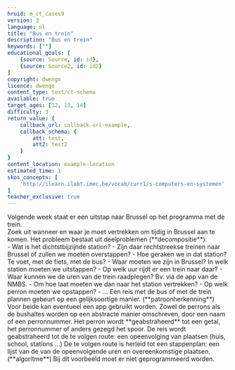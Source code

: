```yaml
---
hruid: m_ct_cases9
version: 3
language: nl
title: "Bus en trein"
description: "Bus en trein"
keywords: [""]
educational_goals: [
    {source: Source, id: id}, 
    {source: Source2, id: id2}
]
copyright: dwengo
licence: dwengo
content_type: text/ct-schema
available: true
target_ages: [12, 13, 14]
difficulty: 3
return_value: {
    callback_url: callback-url-example,
    callback_schema: {
        att: test,
        att2: test2
    }
}
content_location: example-location
estimated_time: 1
skos_concepts: [
    'http://ilearn.ilabt.imec.be/vocab/curr1/s-computers-en-systemen'
]
teacher_exclusive: true
---
```


<context>
Volgende week staat er een uitstap naar Brussel op het programma met de trein.<br>
Zoek uit wanneer en waar je moet vertrekken om tijdig in Brussel aan te komen.

</context>
<decomposition>
Het probleem bestaat uit deelproblemen (**decompositie**):<br>    
- Wat is het dichtstbijzijnde station?
    - Zijn daar rechtstreekse treinen naar Brussel of zullen we moeten overstappen?
    - Hoe geraken we in dat station? Te voet, met de fiets, met de bus?
- Waar moeten we zijn in Brussel? In welk station moeten we uitstappen?
- Op welk uur rijdt er een trein naar daar? 
    - Waar kunnen we de uren van de trein raadplegen? Bv. via de app van de NMBS. 
    - Om hoe laat moeten we dan naar het station vertrekken?
- Op welk perron moeten we opstappen?
- ...

</decomposition>
<patternRecognition>
Een reis met de bus of met de trein plannen gebeurt op een gelijksoortige manier. (**patroonherkenning**) <br>Voor beide kan eventueel een app gebruikt worden. Zowel de perrons als de bushaltes worden op een abstracte manier omschreven, door een naam of een perronnummer.  
</patternRecognition>
<abstraction>
Het perron wordt **geabstraheerd** tot een getal, het perronnummer of anders gezegd het spoor.
De reis wordt geabstraheerd tot de te volgen route: een opeenvolging van plaatsen (huis, school, stations …) 
</abstraction>
<algorithms>
De te volgen route is herleid tot een stappenplan: een lijst van de van de opeenvolgende uren en overeenkomstige plaatsen. (**algoritme**)
</algorithms>
<implementation>
Bij dit voorbeeld moet er niet geprogrammeerd worden. 
</implementation>

